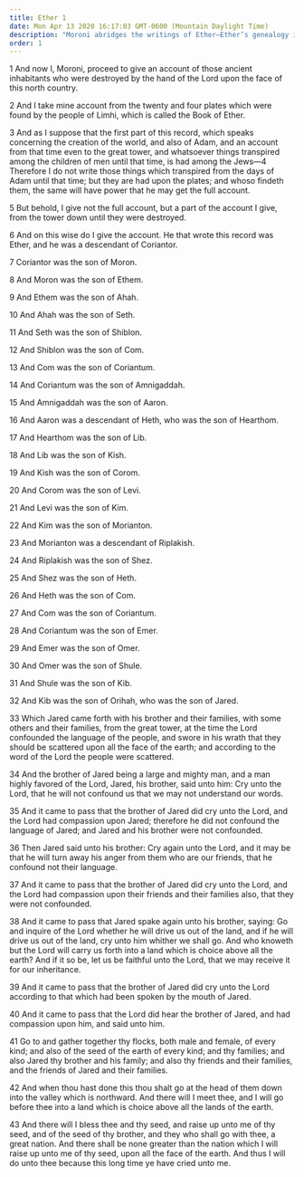 ```yaml
---
title: Ether 1
date: Mon Apr 13 2020 16:17:03 GMT-0600 (Mountain Daylight Time)
description: "Moroni abridges the writings of Ether—Ether’s genealogy is set forth—The language of the Jaredites is not confounded at the Tower of Babel—The Lord promises to lead them to a choice land and make them a great nation."
order: 1
---
```


1 And now I, Moroni, proceed to give an account of those ancient inhabitants who were destroyed by the hand of the Lord upon the face of this north country.

2 And I take mine account from the twenty and four plates which were found by the people of Limhi, which is called the Book of Ether.

3 And as I suppose that the first part of this record, which speaks concerning the creation of the world, and also of Adam, and an account from that time even to the great tower, and whatsoever things transpired among the children of men until that time, is had among the Jews—4 Therefore I do not write those things which transpired from the days of Adam until that time; but they are had upon the plates; and whoso findeth them, the same will have power that he may get the full account.

5 But behold, I give not the full account, but a part of the account I give, from the tower down until they were destroyed.

6 And on this wise do I give the account. He that wrote this record was Ether, and he was a descendant of Coriantor.

7 Coriantor was the son of Moron.

8 And Moron was the son of Ethem.

9 And Ethem was the son of Ahah.

10 And Ahah was the son of Seth.

11 And Seth was the son of Shiblon.

12 And Shiblon was the son of Com.

13 And Com was the son of Coriantum.

14 And Coriantum was the son of Amnigaddah.

15 And Amnigaddah was the son of Aaron.

16 And Aaron was a descendant of Heth, who was the son of Hearthom.

17 And Hearthom was the son of Lib.

18 And Lib was the son of Kish.

19 And Kish was the son of Corom.

20 And Corom was the son of Levi.

21 And Levi was the son of Kim.

22 And Kim was the son of Morianton.

23 And Morianton was a descendant of Riplakish.

24 And Riplakish was the son of Shez.

25 And Shez was the son of Heth.

26 And Heth was the son of Com.

27 And Com was the son of Coriantum.

28 And Coriantum was the son of Emer.

29 And Emer was the son of Omer.

30 And Omer was the son of Shule.

31 And Shule was the son of Kib.

32 And Kib was the son of Orihah, who was the son of Jared.

33 Which Jared came forth with his brother and their families, with some others and their families, from the great tower, at the time the Lord confounded the language of the people, and swore in his wrath that they should be scattered upon all the face of the earth; and according to the word of the Lord the people were scattered.

34 And the brother of Jared being a large and mighty man, and a man highly favored of the Lord, Jared, his brother, said unto him: Cry unto the Lord, that he will not confound us that we may not understand our words.

35 And it came to pass that the brother of Jared did cry unto the Lord, and the Lord had compassion upon Jared; therefore he did not confound the language of Jared; and Jared and his brother were not confounded.

36 Then Jared said unto his brother: Cry again unto the Lord, and it may be that he will turn away his anger from them who are our friends, that he confound not their language.

37 And it came to pass that the brother of Jared did cry unto the Lord, and the Lord had compassion upon their friends and their families also, that they were not confounded.

38 And it came to pass that Jared spake again unto his brother, saying: Go and inquire of the Lord whether he will drive us out of the land, and if he will drive us out of the land, cry unto him whither we shall go. And who knoweth but the Lord will carry us forth into a land which is choice above all the earth? And if it so be, let us be faithful unto the Lord, that we may receive it for our inheritance.

39 And it came to pass that the brother of Jared did cry unto the Lord according to that which had been spoken by the mouth of Jared.

40 And it came to pass that the Lord did hear the brother of Jared, and had compassion upon him, and said unto him.

41 Go to and gather together thy flocks, both male and female, of every kind; and also of the seed of the earth of every kind; and thy families; and also Jared thy brother and his family; and also thy friends and their families, and the friends of Jared and their families.

42 And when thou hast done this thou shalt go at the head of them down into the valley which is northward. And there will I meet thee, and I will go before thee into a land which is choice above all the lands of the earth.

43 And there will I bless thee and thy seed, and raise up unto me of thy seed, and of the seed of thy brother, and they who shall go with thee, a great nation. And there shall be none greater than the nation which I will raise up unto me of thy seed, upon all the face of the earth. And thus I will do unto thee because this long time ye have cried unto me.
